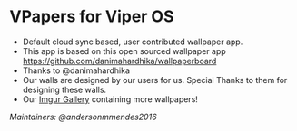 # **VPapers for Viper OS**

- Default cloud sync based, user contributed wallpaper app.
- This app is based on this open sourced wallpaper app https://github.com/danimahardhika/wallpaperboard
- Thanks to @danimahardhika 
- Our walls are designed by our users for us. Special Thanks to them for designing these walls. 
- Our [Imgur Gallery](viperos.imgur.com) containing more wallpapers!

_Maintainers: @andersonmmendes2016_
